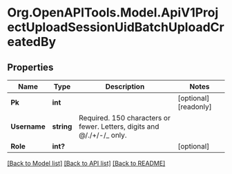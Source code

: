 
# Org.OpenAPITools.Model.ApiV1ProjectUploadSessionUidBatchUploadCreatedBy

## Properties

Name | Type | Description | Notes
------------ | ------------- | ------------- | -------------
**Pk** | **int** |  | [optional] [readonly] 
**Username** | **string** | Required. 150 characters or fewer. Letters, digits and @/./+/-/_ only. | 
**Role** | **int?** |  | [optional] 

[[Back to Model list]](../README.md#documentation-for-models)
[[Back to API list]](../README.md#documentation-for-api-endpoints)
[[Back to README]](../README.md)

